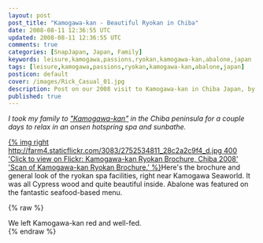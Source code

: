 ```yaml
---           
layout: post
post_title: "Kamogawa-kan - Beautiful Ryokan in Chiba"
date: 2008-08-11 12:36:55 UTC
updated: 2008-08-11 12:36:55 UTC
comments: true
categories: [SnapJapan, Japan, Family]
keywords: leisure,kamogawa,passions,ryokan,kamogawa-kan,abalone,japan
tags: [leisure,kamogawa,passions,ryokan,kamogawa-kan,abalone,japan]
posticon: default
cover: /images/Rick_Casual_01.jpg
description: Post on our 2008 visit to Kamogawa-kan in Chiba Japan, by Rick Cogley.
published: true
---
```


_I took my family to ["Kamogawa-kan"](http://www.kamogawakan.co.jp) in the Chiba peninsula for a couple days to relax in an onsen hotspring spa and sunbathe._ 

<!--more--> 

[{% img right http://farm4.staticflickr.com/3083/2752534811_28c2a2c9f4_d.jpg 400 'Click to view on Flickr: Kamogawa-kan Ryokan Brochure, Chiba 2008' 'Scan of Kamogawa-kan Ryokan Brochure.' %}](http://www.flickr.com/photos/rickcogley/2752534811/)Here's the brochure and general look of the ryokan spa facilities, right near Kamogawa Seaworld. It was all Cypress wood and quite beautiful inside. Abalone was featured on the fantastic seafood-based menu. 

{% raw %}<div class="alert alert-success">We left Kamogawa-kan red and well-fed.</div>{% endraw %}

 